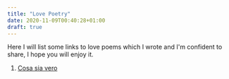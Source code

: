 ```yaml
---
title: "Love Poetry"
date: 2020-11-09T00:40:28+01:00
draft: true
---
```


Here I will list some links to love poems which I wrote and I'm confident to share, I hope you will enjoy it.

1. [Cosa sia vero](/Cosasiavero)